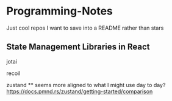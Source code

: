 # Programming-Notes
Just cool repos I want to save into a README rather than stars

## State Management Libraries in React

jotai

recoil

zustand ** seems more aligned to what I might use day to day?
https://docs.pmnd.rs/zustand/getting-started/comparison
